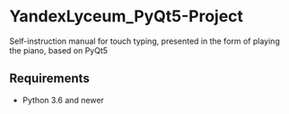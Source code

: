 # YandexLyceum_PyQt5-Project
Self-instruction manual for touch typing, presented in the form of playing the piano, based on PyQt5

Requirements
-----------------------------------
* Python 3.6 and newer
